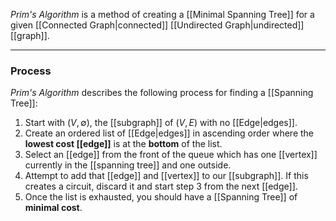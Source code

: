 _Prim's Algorithm_ is a method of creating a [[Minimal Spanning Tree]] for a given [[Connected Graph|connected]] [[Undirected Graph|undirected]] [[graph]].

---
### Process
_Prim's Algorithm_ describes the following process for finding a [[Spanning Tree]]:

1.  Start with $(V, \emptyset)$, the [[subgraph]] of $(V, E)$ with no [[Edge|edges]].
2.  Create an ordered list of [[Edge|edges]] in ascending order where the **lowest cost [[edge]]** is at the **bottom** of the list.
3. Select an [[edge]] from the front of the queue which has one [[vertex]] currently in the [[spanning tree]] and one outside.
4. Attempt to add that [[edge]] and [[vertex]] to our [[subgraph]]. If this creates a circuit, discard it and start step $3$ from the next [[edge]].
5. Once the list is exhausted, you should have a [[Spanning Tree]] of **minimal cost**.